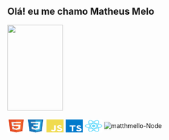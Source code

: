 ## Olá! eu me chamo Matheus Melo

<div align="left">  
  <img width="50%" height="195px" src="https://github-readme-stats.vercel.app/api/top-langs/?username=matthmello&layout=compact&title_color=ffff&text_color=ffff&bg_color=0d1117"/>
</div>

<div style="display: inline_block"><br> 
  <img align="center" alt="matthmello-HTML" height="30" width="40" src="https://raw.githubusercontent.com/devicons/devicon/master/icons/html5/html5-original.svg">
  <img align="center" alt="matthmello-CSS" height="30" width="40" src="https://raw.githubusercontent.com/devicons/devicon/master/icons/css3/css3-original.svg">
  <img align="center" alt="matthmello-Js" height="30" width="40" src="https://raw.githubusercontent.com/devicons/devicon/master/icons/javascript/javascript-plain.svg">
  <img align="center" alt="matthmello-ts" height="30" width="40" src="https://raw.githubusercontent.com/devicons/devicon/master/icons/typescript/typescript-plain.svg">
  <img align="center" alt="matthmello-React" height="30" width="40" src="https://raw.githubusercontent.com/devicons/devicon/master/icons/react/react-original.svg">
  <img align="center" alt="matthmello-Node" height="30" width="40" src="https://cdn.jsdelivr.net/gh/devicons/devicon/icons/nodejs/nodejs-original.svg">
</div>
   
